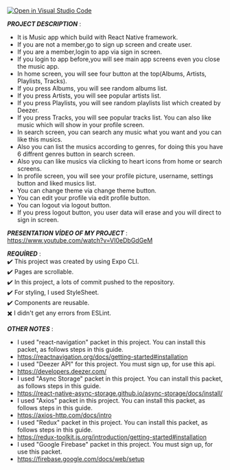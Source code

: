 [![Open in Visual Studio Code](https://classroom.github.com/assets/open-in-vscode-c66648af7eb3fe8bc4f294546bfd86ef473780cde1dea487d3c4ff354943c9ae.svg)](https://classroom.github.com/online_ide?assignment_repo_id=8465667&assignment_repo_type=AssignmentRepo)

***PROJECT DESCRIPTION*** :<br>
+ It is Music app which build with React Native framework.<br>
+ If you are not a member,go to sign up screen and create user.<br>
+ If you are a member,login to app via sign in screen.<br>
+ If you login to app before,you will see main app screens even you close the music app.<br>
+ In home screen, you will see four button at the top(Albums, Artists, Playlists, Tracks).<br>
+ If you press Albums, you will see random albums list.<br>
+ If you press Artists, you will see popular artists list.<br>
+ If you press Playlists, you will see random playlists list which created by Deezer.<br>
+ If you press Tracks, you will see popular tracks list. You can also like music which will show in your profile screen.<br>
+ In search screen, you can search any music what you want and you can like this musics.<br>
+ Also you can list the musics according to genres, for doing this you have 6 diffrent genres button in search screen.<br>
+ Also you can like musics via clicking to heart icons from home or search screens.<br>
+ In profile screen, you will see your profile picture, username, settings button and liked musics list.<br>
+ You can change theme via change theme button.<br>
+ You can edit your profile via edit profile button.<br>
+ You can logout via logout button.<br>
+ If you press logout button, you user data will erase and you will direct to sign in screen.<br>

***PRESENTATION VİDEO OF MY PROJECT*** :<br>
https://www.youtube.com/watch?v=VI0eDbGdGeM

***REQUİRED*** :<br>
:heavy_check_mark: This project was created by using Expo CLI.<br>
:heavy_check_mark: Pages are scrollable.<br>
:heavy_check_mark: In this project, a lots of commit pushed to the repository.<br>
:heavy_check_mark: For styling, I used StyleSheet.<br>
:heavy_check_mark: Components are reusable.<br>
:heavy_multiplication_x: I didn't get any errors from ESLint.<br>

***OTHER NOTES*** :<br>
+ I used "react-navigation" packet in this project. You can install this packet, as follows steps in this guide.<br>
+ https://reactnavigation.org/docs/getting-started#installation<br>
+ I used "Deezer API" for this project. You must sign up, for use this api.<br>
+ https://developers.deezer.com/<br>
+ I used "Async Storage" packet in this project. You can install this packet, as follows steps in this guide.<br>
+ https://react-native-async-storage.github.io/async-storage/docs/install/<br>
+ I used "Axios" packet in this project. You can install this packet, as follows steps in this guide.<br>
+ https://axios-http.com/docs/intro<br>
+ I used "Redux" packet in this project. You can install this packet, as follows steps in this guide.<br>
+ https://redux-toolkit.js.org/introduction/getting-started#installation<br>
+ I used "Google Firebase" packet in this project. You must sign up, for use this packet.<br>
+ https://firebase.google.com/docs/web/setup<br>
